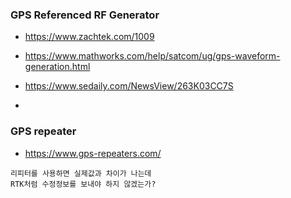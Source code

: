 

### GPS Referenced RF Generator 


- https://www.zachtek.com/1009


- https://www.mathworks.com/help/satcom/ug/gps-waveform-generation.html

- https://www.sedaily.com/NewsView/263K03CC7S
- 


### GPS repeater

 - https://www.gps-repeaters.com/

```
리피터를 사용하면 실제값과 차이가 나는데
RTK처럼 수정정보를 보내야 하지 않겠는가?

```
